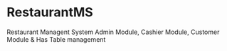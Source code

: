 # RestaurantMS
Restaurant Managent System
Admin Module,
Cashier Module,
Customer Module &
Has Table management
